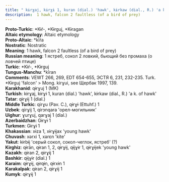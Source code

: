 ```yaml
---
title: " kɨrɣaj, kɨrɣɨ 1, kuran (dial.) 'hawk', kɨrkaw (dial., R.) 'a k. of hawk'"
description:  1 hawk, falcon 2 faultless (of a bird of prey)
---
```


<strong>Proto-Turkic</strong>:  *Kɨŕ-, *Kɨrguj, *Kɨragan<br>
<strong>Altaic etymology</strong>:  Altaic etymology<br>
<strong> Proto-Altaic</strong>:  *kī̀ŕa<br>
<strong>Nostratic</strong>:  Nostratic<br>
<strong>Meaning</strong>:  1 hawk, falcon 2 faultless (of a bird of prey)<br>
<strong>Russian meaning</strong>:  1 ястреб, сокол 2 ловкий, бьющий без промаха (о ловчей птице)<br>
<strong>Turkic</strong>:  *Kɨŕ-, *Kɨrguj<br>
<strong>Tungus-Manchu</strong>:  *kīran<br>
<strong>Comments</strong>:  VEWT 266, 269, EDT 654-655, ЭСТЯ 6, 231, 232-235. Turk. *Kɨrguj 'falcon' > Mong. kirɣui, see Щербак 1997, 139.<br>
<strong>Karakhanid</strong>:  qɨrɣuj 1 (MK)<br>
<strong>Turkish</strong>:  kɨrɣaj, kɨrɣɨ 1, kuran (dial.) 'hawk', kɨrkaw (dial., R.) 'a k. of hawk'<br>
<strong>Tatar</strong>:  qɨrɣɨj 1 (dial.)<br>
<strong>Middle Turkic</strong>:  qirɣu (Pav. C.), qɨrɣɨ (Ettuhf.) 1<br>
<strong>Uzbek</strong>:  qirɣij 1, qirɔnqara 'орел-могильник'<br>
<strong>Uighur</strong>:  ɣurɣuj, qarɣaj 1 (dial.)<br>
<strong>Azerbaidzhan</strong>:  Gɨrɣɨ 1<br>
<strong>Turkmen</strong>:  Gɨrɣɨ 1<br>
<strong>Khakassian</strong>:  xɨza 1, xɨrɣɨjax 'young hawk'<br>
<strong>Chuvash</strong>:  xǝrxi 1, xǝrɛn 'kite'<br>
<strong>Yakut</strong>:  kɨrbɨj 'серый сокол, сокол-чеглок, ястреб' (?)<br>
<strong>Kirghiz</strong>:  qɨrān, qɨran 1, 2, qɨrɣɨj, qɨjɣɨr 1, qɨrɣɨjek 'young hawk'<br>
<strong>Kazakh</strong>:  qɨran 2, qɨrɣɨj 1<br>
<strong>Bashkir</strong>:  qɨjɣɨr (dial.) 1<br>
<strong>Karaim</strong>:  qɨrɣɨj, qɨrqɨn, qɨrxɨn 1<br>
<strong>Karakalpak</strong>:  qɨran 2, qɨrɣɨj 1<br>
<strong>Kumyk</strong>:  qɨrɣɨj 1<br>


